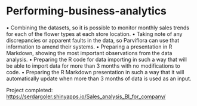# Performing-business-analytics
• Combining the datasets, so it is possible to monitor monthly sales trends for each of the flower types at each store location. 
• Taking note of any discrepancies or apparent faults in the data, so Parviflora can use that information to amend their systems. 
• Preparing a presentation in R Markdown, showing the most important observations from the data analysis. 
• Preparing the R code for data importing in such a way that will be able to import data for more than 3 months with no modifications to code. 
• Preparing the R Markdown presentation in such a way that it will automatically update when more than 3 months of data is used as an input.

Project completed: https://serdargoler.shinyapps.io/Sales_analysis_BI_for_company/
